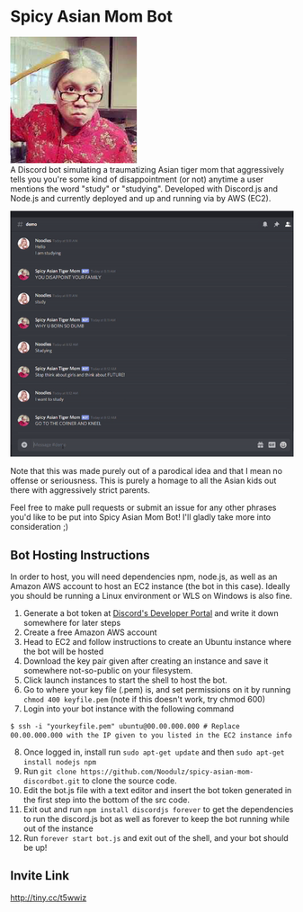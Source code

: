 # Spicy Asian Mom Bot
![apfp](/src/images/tigermommy.png)<br/>
A Discord bot simulating a traumatizing Asian tiger mom that aggressively tells you you're some kind of disappointment (or not) anytime a user mentions the word "study" or "studying". Developed with Discord.js and Node.js and currently deployed and up and running via by AWS (EC2). 

![demo](/src/images/ezdemoamb.gif)

Note that this was made purely out of a parodical idea and that I mean no offense or seriousness. This is purely a homage to all the Asian kids out there with aggressively strict parents. 

Feel free to make pull requests or submit an issue for any other phrases you'd like to be put into Spicy Asian Mom Bot! I'll gladly take more into consideration ;)

## Bot Hosting Instructions
In order to host, you will need dependencies npm, node.js, as well as an Amazon AWS account to host an EC2 instance (the bot in this case). Ideally you should be running a Linux environment or WLS on Windows is also fine. 

1. Generate a bot token at [Discord's Developer Portal](https://discordapp.com/developers) and write it down somewhere for later steps
2. Create a free Amazon AWS account
3. Head to EC2 and follow instructions to create an Ubuntu instance where the bot will be hosted
4. Download the key pair given after creating an instance and save it somewhere not-so-public on your filesystem.
5. Click launch instances to start the shell to host the bot.
6. Go to where your key file (.pem) is, and set permissions on it by running `chmod 400 keyfile.pem` (note if this doesn't work, try chmod 600)
7. Login into your bot instance with the following command
```
$ ssh -i "yourkeyfile.pem" ubuntu@00.00.000.000 # Replace 00.00.000.000 with the IP given to you listed in the EC2 instance info
```
8. Once logged in, install run `sudo apt-get update` and then `sudo apt-get install nodejs npm`
9. Run `git clone https://github.com/Noodulz/spicy-asian-mom-discordbot.git` to clone the source code.
10. Edit the bot.js file with a text editor and insert the bot token generated in the first step into the bottom of the src code.
11. Exit out and run `npm install discordjs forever` to get the dependencies to run the discord.js bot as well as forever to keep the bot running while out of the instance
12. Run `forever start bot.js` and exit out of the shell, and your bot should be up!


## Invite Link
http://tiny.cc/t5wwiz
